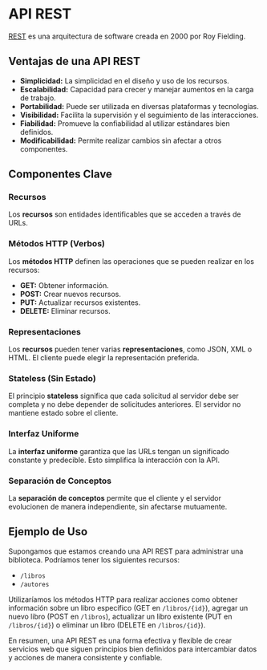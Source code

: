# API REST
[REST](https://en.wikipedia.org/wiki/Representational_state_transfer) es una arquitectura de software creada en 2000 por Roy Fielding.

## Ventajas de una API REST
- **Simplicidad:** La simplicidad en el diseño y uso de los recursos.
- **Escalabilidad:** Capacidad para crecer y manejar aumentos en la carga de trabajo.
- **Portabilidad:** Puede ser utilizada en diversas plataformas y tecnologías.
- **Visibilidad:** Facilita la supervisión y el seguimiento de las interacciones.
- **Fiabilidad:** Promueve la confiabilidad al utilizar estándares bien definidos.
- **Modificabilidad:** Permite realizar cambios sin afectar a otros componentes.

## Componentes Clave
### Recursos
Los **recursos** son entidades identificables que se acceden a través de URLs.

### Métodos HTTP (Verbos)
Los **métodos HTTP** definen las operaciones que se pueden realizar en los recursos:
- **GET:** Obtener información.
- **POST:** Crear nuevos recursos.
- **PUT:** Actualizar recursos existentes.
- **DELETE:** Eliminar recursos.

### Representaciones
Los **recursos** pueden tener varias **representaciones**, como JSON, XML o HTML. El cliente puede elegir la representación preferida.

### Stateless (Sin Estado)
El principio **stateless** significa que cada solicitud al servidor debe ser completa y no debe depender de solicitudes anteriores. El servidor no mantiene estado sobre el cliente.

### Interfaz Uniforme
La **interfaz uniforme** garantiza que las URLs tengan un significado constante y predecible. Esto simplifica la interacción con la API.

### Separación de Conceptos
La **separación de conceptos** permite que el cliente y el servidor evolucionen de manera independiente, sin afectarse mutuamente.

## Ejemplo de Uso
Supongamos que estamos creando una API REST para administrar una biblioteca. Podríamos tener los siguientes recursos:
- `/libros`
- `/autores`

Utilizaríamos los métodos HTTP para realizar acciones como obtener información sobre un libro específico (GET en `/libros/{id}`), agregar un nuevo libro (POST en `/libros`), actualizar un libro existente (PUT en `/libros/{id}`) o eliminar un libro (DELETE en `/libros/{id}`).

En resumen, una API REST es una forma efectiva y flexible de crear servicios web que siguen principios bien definidos para intercambiar datos y acciones de manera consistente y confiable.
